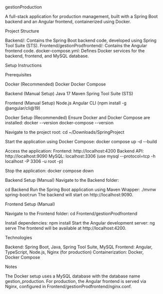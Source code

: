 gestionProduction

A full-stack application for production management, built with a Spring Boot backend and an Angular frontend, containerized using Docker.

Project Structure

Backend/: Contains the Spring Boot backend code, developed using Spring Tool Suite (STS).
Frontend/gestionProdfrontend/: Contains the Angular frontend code.
docker-compose.yml: Defines Docker services for the backend, frontend, and MySQL database.

Setup Instructions

Prerequisites

Docker (Recommended)
Docker
Docker Compose

Backend (Manual Setup)
Java 17
Maven
Spring Tool Suite (STS)

Frontend (Manual Setup)
Node.js
Angular CLI (npm install -g @angular/cli@19)

Docker Setup (Recommended)
Ensure Docker and Docker Compose are installed:
docker --version
docker-compose --version



Navigate to the project root:
cd ~/Downloads/SpringProject


Start the application using Docker Compose:
docker compose up -d --build

Access the application:
Frontend: http://localhost:4200
Backend API: http://localhost:9090
MySQL: localhost:3306 (use mysql --protocol=tcp -h localhost -P 3306 -u root -p)

Stop the application:
docker compose down

Backend Setup (Manual)
Navigate to the Backend folder:

cd Backend
Run the Spring Boot application using Maven Wrapper:
./mvnw spring-boot:run
The backend will start on http://localhost:9090.

Frontend Setup (Manual)

Navigate to the Frontend folder:
cd Frontend/gestionProdfrontend

Install dependencies:
npm install
Start the Angular development server:
ng serve
The frontend will be available at http://localhost:4200.

Technologies

Backend: Spring Boot, Java, Spring Tool Suite, MySQL
Frontend: Angular, TypeScript, Node.js, Nginx (for production)
Containerization: Docker, Docker Compose


Notes

The Docker setup uses a MySQL database with the database name gestion_production.
For production, the Angular frontend is served via Nginx, configured in Frontend/gestionProdfrontend/nginx.conf.
